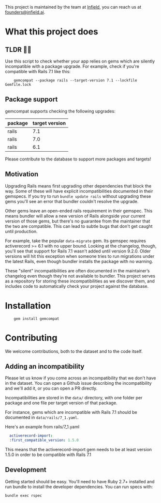 This project is maintained by the team at [Infield](https://infield.ai), you can reach us at founders@infield.ai.

# What this project does

## TLDR :shushing_face::gem:
Use this script to check whether your app relies on gems which are
silently incompatible with a package upgrade. For example, check if
you're compatible with Rails 7.1 like this:

```
    gemcompat --package rails --target-version 7.1 --lockfile Gemfile.lock
```

## Package support

gemcompat supports checking the following upgrades:

|package|target version|
|------|-------|
|rails|7.1|
|rails|7.0|
|rails|6.1|

Please contribute to the database to support more packages and targets!

## Motivation
Upgrading Rails means first upgrading other dependencies that block
the way. Some of these will have explicit incompatibilities documented
in their gemspecs. If you try to run `bundle update rails` without
upgrading these gems you'll see an error that bundler couldn't resolve
the upgrade.

Other gems leave an open-ended rails requirement in their
gemspec. This means bundler will allow a new version of Rails
alongside your current version of those gems, but there's no guarantee
from the maintainer that the two are compatible. This can lead to
subtle bugs that don't get caught until production.

For example, take the popular `data-migrate` gem. Its gemspec requires
activerecord >= 6.1 with no upper bound. Looking at the changelog,
though, you'll see that support for Rails 7.1 wasn't added until
version 9.2.0. Older versions will hit this exception when someone
tries to run migrations under the latest Rails, even though bundler
installs the package with no warning.

These "silent" incompatibilities are often documented in the
maintainer’s changelog even though they’re not available to
bundler. This project serves as a repository for storing these
incompatibilities as we discover them, and includes code to
automatically check your project against the database.

# Installation
```
    gem install gemcompat
```

# Contributing

We welcome contributions, both to the dataset and to the code itself.

## Adding an incompatibility

Please let us know if you come across an incompatibility that we don't
have in the dataset. You can open a Github issue describing the
incompatibility and we'll add it, or you can open a PR directly.

Incompatibilities are stored in the `data/` directory, with one folder
per package and one file per target version of that package.

For instance, gems which are incompatible with Rails 7.1 should be
documented in `data/rails/7_1.yaml`.

Here's an example from rails/7_1.yaml

```yaml
  activerecord-import:
  :first_compatible_version: 1.5.0
```

This means that the activerecord-import gem needs to be at least
version 1.5.0 in order to be compatible with Rails 7.1

## Development

Getting started should be easy. You'll need to have Ruby 2.7+ installed
and run bundle to install the developer dependencies. You can run specs with:

```
bundle exec rspec
```

